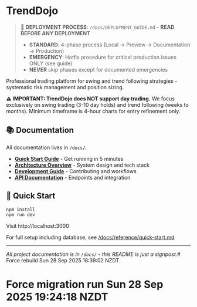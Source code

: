 # TrendDojo

> 🚀 **DEPLOYMENT PROCESS**: `/docs/DEPLOYMENT_GUIDE.md` - **READ BEFORE ANY DEPLOYMENT**
> - **STANDARD**: 4-phase process (Local → Preview → Documentation → Production)
> - **EMERGENCY**: Hotfix procedure for critical production issues ONLY (see guide)
> - **NEVER** skip phases except for documented emergencies

Professional trading platform for swing and trend following strategies - systematic risk management and position sizing.

**⚠️ IMPORTANT: TrendDojo does NOT support day trading.** We focus exclusively on swing trading (3-10 day holds) and trend following (weeks to months). Minimum timeframe is 4-hour charts for entry refinement only.

## 📚 Documentation

All documentation lives in `/docs/`:

- **[Quick Start Guide](./docs/reference/quick-start.md)** - Get running in 5 minutes
- **[Architecture Overview](./docs/architecture.md)** - System design and tech stack
- **[Development Guide](./docs/reference/development-guide.md)** - Contributing and workflows
- **[API Documentation](./docs/reference/api-guide.md)** - Endpoints and integration

## 🚀 Quick Start

```bash
npm install
npm run dev
```

Visit http://localhost:3000

For full setup including database, see [/docs/reference/quick-start.md](./docs/reference/quick-start.md)

---

*All project documentation is in `/docs/` - this README is just a signpost.*# Force rebuild Sun 28 Sep 2025 18:39:02 NZDT
# Force migration run Sun 28 Sep 2025 19:24:18 NZDT

